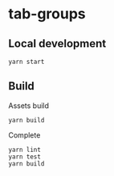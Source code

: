 # tab-groups

## Local development

```
yarn start
```

## Build
Assets build
```
yarn build
```
Complete
```
yarn lint
yarn test
yarn build
```
